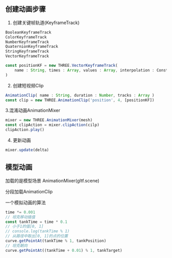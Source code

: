## 创建动画步骤

1. 创建关键帧轨道(KeyframeTrack)

```js
BooleanKeyframeTrack
ColorKeyframeTrack
NumberKeyframeTrack
QuaternionKeyframeTrack
StringKeyframeTrack
VectorKeyframeTrack

const positionKF = new THREE.VectorKeyframeTrack(
    name : String, times : Array, values : Array, interpolation : Constant
)
```

2. 创建短视频Clip
```js
AnimationClip( name : String, duration : Number, tracks : Array )
const clip = new THREE.AnimationClip('position', 4, [positionKF])
```

3.混淆动画AnimationMixer
```js
mixer = new THREE.AnimationMixer(mesh)
const clipAction = mixer.clipAction(cilp)
clipAction.play()
```

4. 更新动画

```js
mixer.update(delta)
```

## 模型动画

加载的是模型场景
AnimationMixer(gltf.scene)

分段加载AnimationClip


一个模拟动画的算法
```js
time *= 0.001
// 坦克移动插值
const tankTime = time * 0.1
// 小于1的值[0, 1]
// console.log(tankTime % 1)
// 从路径中取出[0, 1]的点的位置
curve.getPointAt(tankTime % 1, tankPosition)
// 坦克朝向
curve.getPointAt((tankTime + 0.01) % 1, tankTarget)
```
